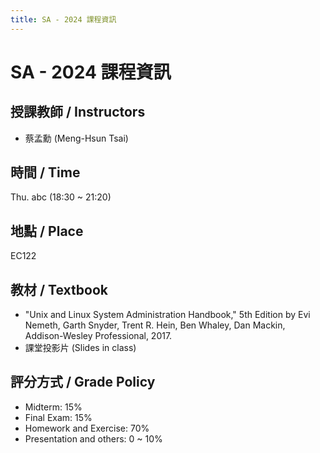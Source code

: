 ```yaml
---
title: SA - 2024 課程資訊
---
```


# SA - 2024 課程資訊

## 授課教師 / Instructors
- 蔡孟勳 (Meng-Hsun Tsai)

## 時間 / Time
Thu. abc (18:30 ~ 21:20)

## 地點 / Place
EC122

## 教材 / Textbook
- "Unix and Linux System Administration Handbook," 5th Edition
  by Evi Nemeth, Garth Snyder, Trent R. Hein, Ben Whaley, Dan Mackin,
  Addison-Wesley Professional, 2017.
- 課堂投影片 (Slides in class)

## 評分方式 / Grade Policy
- Midterm: 15%
- Final Exam: 15%
- Homework and Exercise: 70%
- Presentation and others: 0 ~ 10%